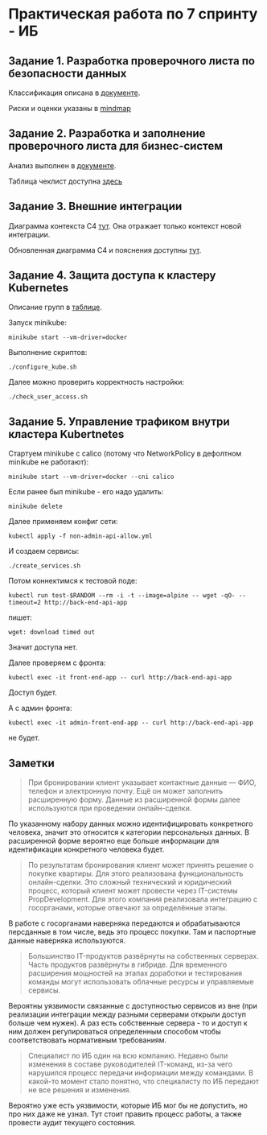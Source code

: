# Практическая работа по 7 спринту - ИБ

## Задание 1. Разработка проверочного листа по безопасности данных

Классификация описана в [документе](Exc1/ANALYZE.md).

Риски и оценки указаны в [mindmap](Exc1/mindmap.drawio)

## Задание 2. Разработка и заполнение проверочного листа для бизнес-систем

Анализ выполнен в [документе](Exc2/ANALYZE.md).

Таблица чеклист доступна [здесь](Exc2/checklist.xlsx)

## Задание 3. Внешние интеграции

Диаграмма контекста C4 [тут](Exc3/PropDevelopment_С4_model-context.drawio.xml). Она отражает только контекст новой интеграции.

Обновленная диаграмма C4 и пояснения доступны [тут](Exc3/PropDevelopment_С4_model.drawio.xml).

## Задание 4. Защита доступа к кластеру Kubernetes

Описание групп в [таблице](Exc4/группы.xlsx).

Запуск minikube:
```
minikube start --vm-driver=docker
```

Выполнение скриптов:
```
./configure_kube.sh
```

Далее можно проверить корректность настройки:
```
./check_user_access.sh
```

## Задание 5. Управление трафиком внутри кластера Kubertnetes

Стартуем minikube с calico (потому что NetworkPolicy в дефолтном minikube не работают):
```
minikube start --vm-driver=docker --cni calico
```
Если ранее был minikube - его надо удалить:
```
minikube delete
```

Далее применяем конфиг сети:
```
kubectl apply -f non-admin-api-allow.yml
```

И создаем сервисы:
```
./create_services.sh
```

Потом коннектимся к тестовой поде:
```
kubectl run test-$RANDOM --rm -i -t --image=alpine -- wget -qO- --timeout=2 http://back-end-api-app 
```
пишет:
```
wget: download timed out
```
Значит доступа нет.

Далее проверяем с фронта:
```
kubectl exec -it front-end-app -- curl http://back-end-api-app 
```
Доступ будет.

А с админ фронта:
```
kubectl exec -it admin-front-end-app -- curl http://back-end-api-app 
```
не будет.


## Заметки

> При бронировании клиент указывает контактные данные — ФИО, телефон и электронную почту. Ещё он может заполнить расширенную форму. Данные из расширенной формы далее используются при проведении онлайн-сделки.

По указанному набору данных можно идентифицировать конкретного человека, значит это относится к категории персональных данных.
В расширенной форме вероятно еще больше информации для идентификации конкретного человека будет.

>По результатам бронирования клиент может принять решение о покупке квартиры. Для этого реализована функциональность онлайн-сделки. Это сложный технический и юридический процесс, который клиент может провести через IT-системы PropDevelopment. Для этого компания реализовала интеграцию с госорганами, которые отвечают за определённые этапы.

В работе с госорганами наверняка передаются и обрабатываются персданные в том числе, ведь это процесс покупки. Там и паспортные данные наверняка используются.

> Большинство IT-продуктов развёрнуты на собственных серверах. Часть продуктов развёрнуты в гибриде. Для временного расширения мощностей на этапах доработки и тестирования команды могут использовать облачные ресурсы и управляемые сервисы.

Вероятны уязвимости связанные с доступностью сервисов из вне (при реализации интеграции между разными серверами открыли доступ больше чем нужен). 
А раз есть собственные сервера - то и доступ к ним должен регулироваться определенным способом чтобы соответствовать нормативным требованиям.

> Специалист по ИБ один на всю компанию. Недавно были изменения в составе руководителей IT-команд, из-за чего нарушился процесс передачи информации между командами. В какой-то момент стало понятно, что специалисту по ИБ передают не все решения и изменения.

Вероятно уже есть уязвимости, которые ИБ мог бы не допустить, но про них даже не узнал. Тут стоит править процесс работы, а также провести аудит текущего состояния.
